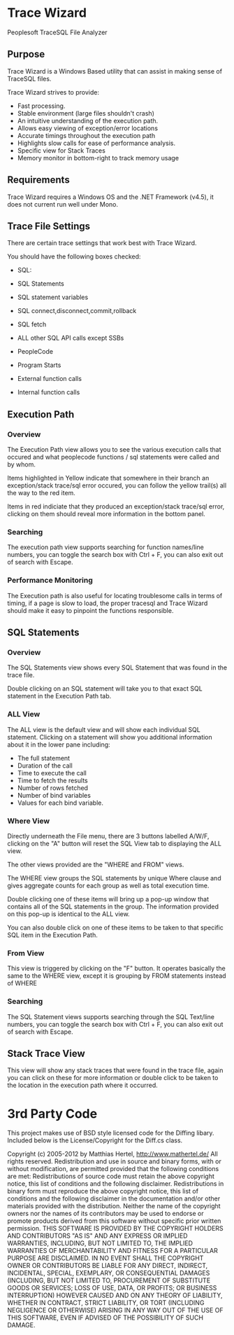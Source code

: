 # Trace Wizard
Peoplesoft TraceSQL File Analyzer

## Purpose

Trace Wizard is a Windows Based utility that can assist in making sense of TraceSQL files. 

Trace Wizard strives to provide:

* Fast processing.
* Stable environment (large files shouldn't crash)
* An intuitive understanding of the execution path.
 * Allows easy viewing of exception/error locations
 * Accurate timings throughout the execution path
 * Highlights slow calls for ease of performance analysis.
* Specific view for Stack Traces
* Memory monitor in bottom-right to track memory usage

## Requirements

Trace Wizard requires a Windows OS and the .NET Framework (v4.5), it does not current run well under Mono.

## Trace File Settings

There are certain trace settings that work best with Trace Wizard.

You should have the following boxes checked:

* SQL:
 * SQL Statements
 * SQL statement variables
 * SQL connect,disconnect,commit,rollback
 * SQL fetch
 * ALL other SQL API calls except SSBs

* PeopleCode
 * Program Starts
 * External function calls
 * Internal function calls

## Execution Path

### Overview

The Execution Path view allows you to see the various execution calls that occured and what peoplecode functions / sql statements were called and by whom.

Items highlighted in Yellow indicate that somewhere in their branch an exception/stack trace/sql error occured, you can follow the yellow trail(s) all the way to the red item.

Items in red indiciate that they produced an exception/stack trace/sql error, clicking on them should reveal more information in the bottom panel.

### Searching

The execution path view supports searching for function names/line numbers, you can toggle the search box with Ctrl + F, you can also exit out of search with Escape.

### Performance Monitoring

The Execution path is also useful for locating troublesome calls in terms of timing, if a page is slow to load, the proper tracesql and Trace Wizard should make it easy to pinpoint the functions responsible.

## SQL Statements

### Overview

The SQL Statements view shows every SQL Statement that was found in the trace file.

Double clicking on an SQL statement will take you to that exact SQL statement in the Execution Path tab.

### ALL View

The ALL view is the default view and will show each individual SQL statement. Clicking on a statement will show you additional information about it in the lower pane including:

* The full statement
* Duration of the call
* Time to execute the call
* Time to fetch the results
* Number of rows fetched
* Number of bind variables
* Values for each bind variable.

### Where View

Directly underneath the File menu, there are 3 buttons labelled A/W/F, clicking on the "A" button will reset the SQL View tab to displaying the ALL view.

The other views provided are the "WHERE and FROM" views.

The WHERE view groups the SQL statements by unique Where clause and gives aggregate counts for each group as well as total execution time.

Double clicking one of these items will bring up a pop-up window that contains all of the SQL statements in the group. The information provided on this pop-up is identical to the ALL view.

You can also double click on one of these items to be taken to that specific SQL item in the Execution Path.

### From View

This view is triggered by clicking on the "F" button. It operates basically the same to the WHERE view, except it is grouping by FROM statements instead of WHERE

### Searching

The SQL Statement views supports searching through the SQL Text/line numbers, you can toggle the search box with Ctrl + F, you can also exit out of search with Escape.

## Stack Trace View

This view will show any stack traces that were found in the trace file, again you can click on these for more information or double click to be taken to the location in the execution path where it occurred.

# 3rd Party Code

This project makes use of BSD style licensed code for the Diffing libary. Included below is the License/Copyright for the Diff.cs class.

Copyright (c) 2005-2012 by Matthias Hertel, http://www.mathertel.de/
All rights reserved.
Redistribution and use in source and binary forms, with or without modification, are permitted provided that the following conditions are met:
Redistributions of source code must retain the above copyright notice, this list of conditions and the following disclaimer.
Redistributions in binary form must reproduce the above copyright notice, this list of conditions and the following disclaimer in the documentation and/or other materials provided with the distribution.
Neither the name of the copyright owners nor the names of its contributors may be used to endorse or promote products derived from this software without specific prior written permission.
THIS SOFTWARE IS PROVIDED BY THE COPYRIGHT HOLDERS AND CONTRIBUTORS "AS IS" AND ANY EXPRESS OR IMPLIED WARRANTIES, INCLUDING, BUT NOT LIMITED TO, THE IMPLIED WARRANTIES OF MERCHANTABILITY AND FITNESS FOR A PARTICULAR PURPOSE ARE DISCLAIMED. IN NO EVENT SHALL THE COPYRIGHT OWNER OR CONTRIBUTORS BE LIABLE FOR ANY DIRECT, INDIRECT, INCIDENTAL, SPECIAL, EXEMPLARY, OR CONSEQUENTIAL DAMAGES (INCLUDING, BUT NOT LIMITED TO, PROCUREMENT OF SUBSTITUTE GOODS OR SERVICES; LOSS OF USE, DATA, OR PROFITS; OR BUSINESS INTERRUPTION) HOWEVER CAUSED AND ON ANY THEORY OF LIABILITY, WHETHER IN CONTRACT, STRICT LIABILITY, OR TORT (INCLUDING NEGLIGENCE OR OTHERWISE) ARISING IN ANY WAY OUT OF THE USE OF THIS SOFTWARE, EVEN IF ADVISED OF THE POSSIBILITY OF SUCH DAMAGE.
